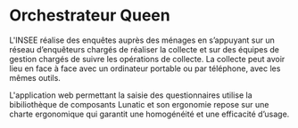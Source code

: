 # Orchestrateur Queen

L'INSEE réalise des enquêtes auprès des ménages en s’appuyant sur un réseau d’enquêteurs chargés de réaliser la collecte et sur des équipes de gestion  chargés de suivre
les opérations de collecte. La collecte peut avoir lieu en face à face avec un ordinateur portable ou par téléphone, avec les mêmes outils.
 
L'application web permettant la saisie des questionnaires utilise la bibiliothèque de composants Lunatic et son ergonomie repose sur une charte ergonomique qui garantit une homogénéité et une efficacité d’usage. 
